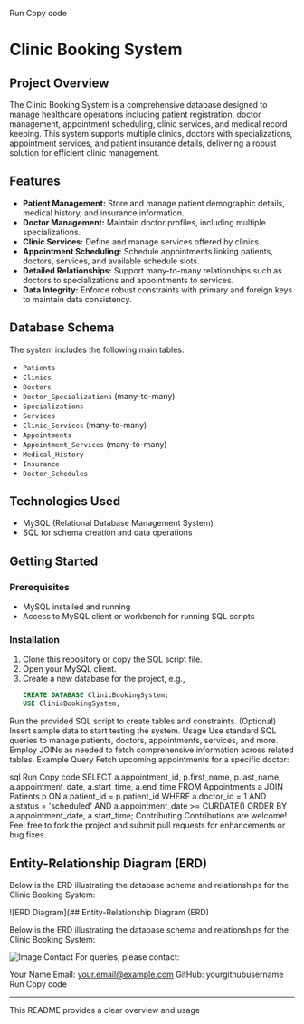 Run
Copy code
# Clinic Booking System

## Project Overview

The Clinic Booking System is a comprehensive database designed to manage healthcare operations including patient registration, doctor management, appointment scheduling, clinic services, and medical record keeping. This system supports multiple clinics, doctors with specializations, appointment services, and patient insurance details, delivering a robust solution for efficient clinic management.

## Features

- **Patient Management:** Store and manage patient demographic details, medical history, and insurance information.
- **Doctor Management:** Maintain doctor profiles, including multiple specializations.
- **Clinic Services:** Define and manage services offered by clinics.
- **Appointment Scheduling:** Schedule appointments linking patients, doctors, services, and available schedule slots.
- **Detailed Relationships:** Support many-to-many relationships such as doctors to specializations and appointments to services.
- **Data Integrity:** Enforce robust constraints with primary and foreign keys to maintain data consistency.

## Database Schema

The system includes the following main tables:

- `Patients`
- `Clinics`
- `Doctors`
- `Doctor_Specializations` (many-to-many)
- `Specializations`
- `Services`
- `Clinic_Services` (many-to-many)
- `Appointments`
- `Appointment_Services` (many-to-many)
- `Medical_History`
- `Insurance`
- `Doctor_Schedules`

## Technologies Used

- MySQL (Relational Database Management System)
- SQL for schema creation and data operations

## Getting Started

### Prerequisites

- MySQL installed and running
- Access to MySQL client or workbench for running SQL scripts

### Installation

1. Clone this repository or copy the SQL script file.
2. Open your MySQL client.
3. Create a new database for the project, e.g.,
   ```sql
   CREATE DATABASE ClinicBookingSystem;
   USE ClinicBookingSystem;
Run the provided SQL script to create tables and constraints.
(Optional) Insert sample data to start testing the system.
Usage
Use standard SQL queries to manage patients, doctors, appointments, services, and more.
Employ JOINs as needed to fetch comprehensive information across related tables.
Example Query
Fetch upcoming appointments for a specific doctor:

sql
Run
Copy code
SELECT a.appointment_id, p.first_name, p.last_name, a.appointment_date, a.start_time, a.end_time
FROM Appointments a
JOIN Patients p ON a.patient_id = p.patient_id
WHERE a.doctor_id = 1 AND a.status = 'scheduled' AND a.appointment_date >= CURDATE()
ORDER BY a.appointment_date, a.start_time;
Contributing
Contributions are welcome! Feel free to fork the project and submit pull requests for enhancements or bug fixes.
## Entity-Relationship Diagram (ERD)

Below is the ERD illustrating the database schema and relationships for the Clinic Booking System:

![ERD Diagram](## Entity-Relationship Diagram (ERD)

Below is the ERD illustrating the database schema and relationships for the Clinic Booking System:

![Image](https://github.com/user-attachments/assets/7be4d903-c349-46d2-b853-4bde91c3d2b7)
Contact
For queries, please contact:

Your Name
Email: your.email@example.com
GitHub: yourgithubusername
Run
Copy code

---

This README provides a clear overview and usage
